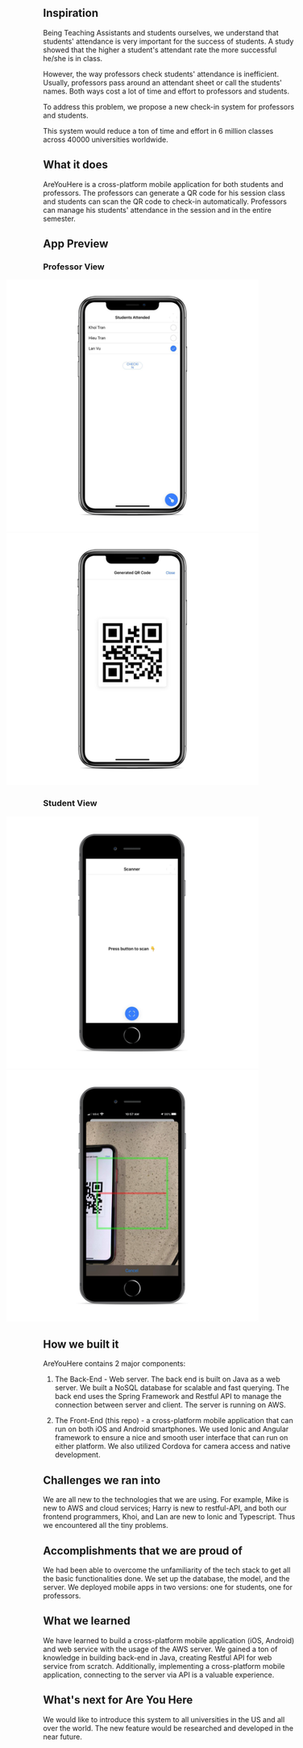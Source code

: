 ## Inspiration

Being Teaching Assistants and students ourselves, we understand that students' attendance is very important for the success of students. A study showed that the higher a student's attendant rate the more successful he/she is in class.

However, the way professors check students' attendance is inefficient. Usually, professors pass around an attendant sheet or call the students' names. Both ways cost a lot of time and effort to professors and students.

To address this problem, we propose a new check-in system for professors and students.

This system would reduce a ton of time and effort in 6 million classes across 40000 universities worldwide.

## What it does

AreYouHere is a cross-platform mobile application for both students and professors. The professors can generate a QR code for his session class and students can scan the QR code to check-in automatically. Professors can manage his students' attendance in the session and in the entire semester.

## App Preview

### Professor View

<p align="center">
  <img alt="AreYouHere - Professor View 1" height="500" style="margin-left: -150px" src="./screenshots/iphonexspacegrey_prof1.png" />
  <img alt="AreYouHere - Professor View 2" height="500" style="margin-left: -150px" src="./screenshots/iphonexspacegrey_prof2.png" />
</p>

### Student View

<p align="center">
  <img alt="AreYouHere - Student View 1" height="500" style="margin-left: -150px" src="./screenshots/iphone8spacegrey_student1.png" />
  <img alt="AreYouHere - Student View 2" height="500" style="margin-left: -150px" src="./screenshots/iphone8spacegrey_student2.png" />
</p>

## How we built it

AreYouHere contains 2 major components:

1. The Back-End - Web server. The back end is built on Java as a web server. We built a NoSQL database for scalable and fast querying. The back end uses the Spring Framework and Restful API to manage the connection between server and client. The server is running on AWS.

2. The Front-End (this repo) - a cross-platform mobile application that can run on both iOS and Android smartphones. We used Ionic and Angular framework to ensure a nice and smooth user interface that can run on either platform. We also utilized Cordova for camera access and native development.

## Challenges we ran into

We are all new to the technologies that we are using. For example, Mike is new to AWS and cloud services; Harry is new to restful-API, and both our frontend programmers, Khoi, and Lan are new to Ionic and Typescript. Thus we encountered all the tiny problems.

## Accomplishments that we are proud of

We had been able to overcome the unfamiliarity of the tech stack to get all the basic functionalities done. We set up the database, the model, and the server. We deployed mobile apps in two versions: one for students, one for professors.

## What we learned

We have learned to build a cross-platform mobile application (iOS, Android) and web service with the usage of the AWS server. We gained a ton of knowledge in building back-end in Java, creating Restful API for web service from scratch. Additionally, implementing a cross-platform mobile application, connecting to the server via API is a valuable experience.

## What's next for Are You Here

We would like to introduce this system to all universities in the US and all over the world. The new feature would be researched and developed in the near future.
